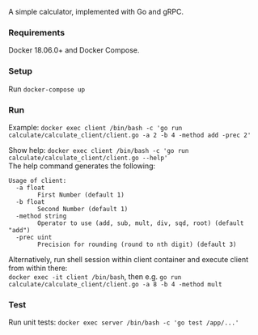 A simple calculator, implemented with Go and gRPC.

### Requirements ###

Docker 18.06.0+ and Docker Compose.

### Setup ###

Run `docker-compose up`

### Run ###

Example: `docker exec client /bin/bash -c 'go run calculate/calculate_client/client.go -a 2 -b 4 -method add -prec 2'`

Show help: `docker exec client /bin/bash -c 'go run calculate/calculate_client/client.go --help'`  
The help command generates the following:

```
Usage of client:
  -a float
        First Number (default 1)
  -b float
        Second Number (default 1)
  -method string
        Operator to use (add, sub, mult, div, sqd, root) (default "add")
  -prec uint
        Precision for rounding (round to nth digit) (default 3)
```

Alternatively, run shell session within client container and execute client from within there:  
`docker exec -it client /bin/bash`, then e.g. `go run calculate/calculate_client/client.go -a 8 -b 4 -method mult`

### Test ###
Run unit tests: `docker exec server /bin/bash -c 'go test /app/...'`
